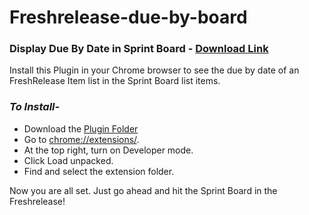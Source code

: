 # Freshrelease-due-by-board

### Display Due By Date in Sprint Board - [Download Link](https://github.com/prabakaranfresh/Freshrelease-due-by-board/archive/master.zip)



Install this Plugin in your Chrome browser to see the due by date of an FreshRelease Item list in the Sprint Board list items.

### _To Install-_

 - Download the [Plugin Folder](https://github.com/prabakaranfresh/Freshrelease-due-by-board/archive/master.zip)
 - Go to [chrome://extensions/](chrome://extensions/).
 - At the top right, turn on Developer mode.
 - Click Load unpacked.
 - Find and select the extension folder.
 
 Now you are all set. Just go ahead and hit the Sprint Board in the Freshrelease!
